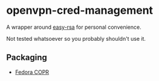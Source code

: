# openvpn-cred-management

A wrapper around [easy-rsa](https://github.com/OpenVPN/easy-rsa) for personal convenience.

Not tested whatsoever so you probably shouldn't use it.

## Packaging

- [Fedora COPR](https://copr.fedorainfracloud.org/coprs/cyqsimon/openvpn-cred-management/)
